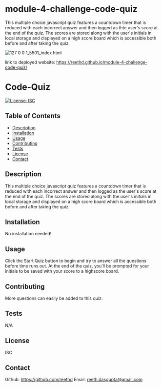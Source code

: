 # module-4-challenge-code-quiz
This multiple choice javascript quiz features a countdown timer that is reduced with each incorrect answer and then logged as thte user's score at the end of the quiz. The scores are stored along with the user's initials in local storage and displayed on a high score board which is accessible both before and after taking the quiz.


![127 0 0 1_5501_index html](https://user-images.githubusercontent.com/115037176/202525478-8611f111-6bfd-4851-a89a-25c3a037f0bb.png)


link to deployed website:  https://reethd.github.io/module-4-challenge-code-quiz/

# Code-Quiz
  [![License: ISC](https://img.shields.io/badge/License-ISC-blue.svg)](https://opensource.org/licenses/ISC)

  ## Table of Contents
  - [Description](#description)
  - [Installation](#installation)
  - [Usage](#usage)
  - [Contributing](#contributing)
  - [Tests](#tests) 
  - [License](#license)
  - [Contact](#contact)

  ## Description
  This multiple choice javascript quiz features a countdown timer that is reduced with each incorrect answer and then logged as the user's score at the end of the quiz. The scores are stored along with the user's initials in local storage and displayed on a high score board which is accessible both before and after taking the quiz.

  ## Installation
  No installation needed!

  ## Usage
  Click the Start Quiz button to begin and try to answer all the questions before time runs out. At the end of the quiz, you'll be prompted for your initials to be saved with your score to a highscore board.

  ## Contributing
  More questions can easily be added to this quiz.

  ## Tests
  N/A 

  ## License
  ISC

  ## Contact
  Github: https://github.com/reethd
  Email: reeth.dasgupta@gmail.com

